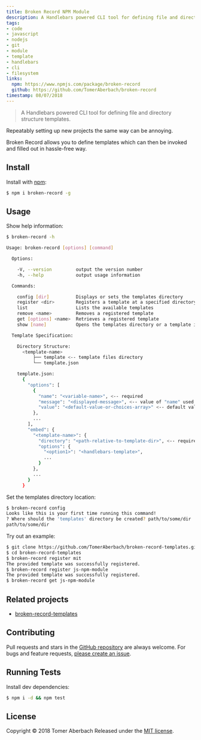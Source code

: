 ```yaml
---
title: Broken Record NPM Module
description: A Handlebars powered CLI tool for defining file and directory structure templates.
tags:
- code
- javascript
- nodejs
- git
- module
- template
- handlebars
- cli
- filesystem
links:
  npm: https://www.npmjs.com/package/broken-record
  github: https://github.com/TomerAberbach/broken-record
timestamp: 08/07/2018
---
```

> A Handlebars powered CLI tool for defining file and directory structure templates.

Repeatably setting up new projects the same way can be annoying.

Broken Record allows you to define templates which can then be invoked and filled out in hassle-free way.

## Install

Install with [npm](https://www.npmjs.com):

```sh
$ npm i broken-record -g
```

## Usage

Show help information:

```sh
$ broken-record -h

Usage: broken-record [options] [command]

  Options:

    -V, --version         output the version number
    -h, --help            output usage information

  Commands:

    config [dir]          Displays or sets the templates directory
    register <dir>        Registers a template at a specified directory
    list                  Lists the available templates
    remove <name>         Removes a registered template
    get [options] <name>  Retrieves a registered template
    show [name]           Opens the templates directory or a template in the file explorer

  Template Specification:

    Directory Structure:
      <template-name>
          ├── template <-- template files directory
          └── template.json

    template.json:
      {
        "options": [
          {
            "name": "<variable-name>", <-- required
            "message": "<displayed-message>", <-- value of "name" used by default,
            "value": "<default-value-or-choices-array>" <-- default value can be boolean
          },
          ...
        ],
        "embed": {
          "<template-name>": {
            "directory": "<path-relative-to-template-dir>", <-- required
            "options": {
              "<option1>": "<handlebars-template>",
              ...
            }
          },
          ...
        }
      }
```

Set the templates directory location:

```sh
$ broken-record config
Looks like this is your first time running this command!
? Where should the 'templates' directory be created? path/to/some/dir
path/to/some/dir
```

Try out an example:

```sh
$ git clone https://github.com/TomerAberbach/broken-record-templates.git
$ cd broken-record-templates
$ broken-record register mit
The provided template was successfully registered.
$ broken-record register js-npm-module
The provided template was successfully registered.
$ broken-record get js-npm-module
```

## Related projects

* [broken-record-templates](https://github.com/TomerAberbach/broken-record-templates)

## Contributing

Pull requests and stars in the [GitHub repository](https://github.com/TomerAberbach/broken-record) are always welcome. For bugs and feature requests, [please create an issue](https://github.com/TomerAberbach/broken-record/issues/new).

## Running Tests

Install dev dependencies:

```sh
$ npm i -d && npm test
```

## License

Copyright © 2018 Tomer Aberbach
Released under the [MIT license](https://github.com/TomerAberbach/broken-record/blob/master/LICENSE).